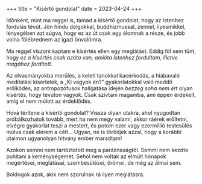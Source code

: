 +++
title = "Kísértő gondolat"
date = 2023-04-24
+++

Időnként,
mint ma reggel is,
támad a kísértő gondolat,
hogy az Istenhez fordulás tévút.
Jön hindu dolgokkal,
buddhizmussal,
zennel,
ilyesmikkel,
lényegében azt súgva,
hogy ez az út csak
egy álomnak a része,
és jobb volna fölébrednem
az igazi önvalómra.

Ma reggel viszont
kaptam e kísértés ellen egy meglátást.
Eddig föl sem tűnt, hogy
*ez a kísértés csak azóta van,
amióta Istenhez fordultam,
illetve magához fordított.*

Az olvasmányokba merülés,
a keleti tanokkal kacérkodás,
a hiábavaló meditálási kísérletek,
a „Ki vagyok én?” gyakorlatokkal való meddő erőlködés,
az antropozófusok hallgatása
idején *bezzeg soha nem ért* olyan kísértés,
hogy tévúton vagyok.
Csak szívtam magamba, ami éppen érdekelt,
amíg el nem múlott az érdeklődés.

Hová térítene a kísértő gondolat?
Vissza olyan utakra, ahol nyugodtan próbálkozhatok tovább,
mert ha nem megy valami,
akkor ráérek erőltetni,
elvégre gyakorlat teszi a mestert,
és potom ezer vagy ezermillió testesülés
múlva csak elérem a célt…
Ugyan, ne is törődjek azzal,
hogy a korábbi utaimon
ugyanolyan hitvány ember maradtam!

Azokon
semmi nem tartóztatott meg a paráznaságtól.
Semmi nem kezdte puhítani a keménységemet.
Sehol nem voltak az elmúlt hónapok
megértései, meglátásai, szembesülései, örömei,
de még az álmai sem.

Boldogok azok, akik nem szorulnak rá ilyen meglátásra.
